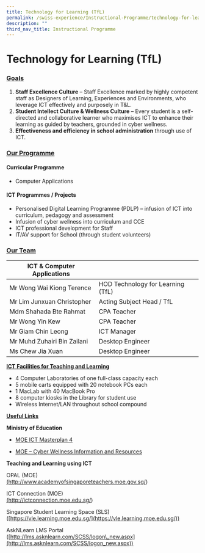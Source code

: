 ```yaml
---
title: Technology for Learning (TfL)
permalink: /swiss-experience/Instructional-Programme/technology-for-learning/
description: ""
third_nav_title: Instructional Programme
---
```

# Technology for Learning (TfL)

### <b><u>Goals</u></b>

1.  **Staff Excellence Culture** – Staff Excellence marked by highly competent staff as Designers of Learning, Experiences and Environments, who leverage ICT effectively and purposely in T&L.
2.  **Student Intellect Culture & Wellness Culture** – Every student is a self-directed and collaborative learner who maximises ICT to enhance their learning as guided by teachers, grounded in cyber wellness.
3.  **Effectiveness and efficiency in school administration** through use of ICT.

### <b><u>Our Programme</u></b>

#### Curricular Programme

*   Computer Applications

#### ICT Programmes / Projects

*   Personalised Digital Learning Programme (PDLP) – infusion of ICT into curriculum, pedagogy and assessment
*   Infusion of cyber wellness into curriculum and CCE
*   ICT professional development for Staff
*   IT/AV support for School (through student volunteers)

### <b><u>Our Team</u></b>

| ICT & Computer Applications |                                   |
|-----------------------------|-----------------------------------|
| Mr Wong Wai Kiong Terence   | HOD Technology for Learning (TfL) |
| Mr Lim Junxuan Christopher  | Acting Subject Head / TfL         |
| Mdm Shahada Bte Rahmat      | CPA Teacher                       |
| Mr Wong Yin Kew             | CPA Teacher                       |
| Mr Giam Chin Leong          | ICT Manager                       |
| Mr Muhd Zuhairi Bin Zailani | Desktop Engineer                  |
| Ms Chew Jia Xuan            | Desktop Engineer                  |


<b><u>ICT Facilities for Teaching and Learning</u></b>

*   4 Computer Laboratories of one full-class capacity each
*   5 mobile carts equipped with 20 notebook PCs each
*   1 MacLab with 40 MacBook Pro
*   8 computer kiosks in the Library for student use
*   Wireless Internet/LAN throughout school compound

<b><u>Useful Links</u></b>

**Ministry of Education**

*   <a href="https://ictconnection.moe.edu.sg/masterplan-4" target="_blank">MOE ICT Masterplan 4</a>

*   [MOE – Cyber Wellness Information and Resources](https://ictconnection.moe.edu.sg/cyber-wellness/cyber-wellness-101)

**Teaching and Learning using ICT**

OPAL (MOE)   
<a href="http://www.academyofsingaporeteachers.moe.gov.sg/" target="_blank">(http://www.academyofsingaporeteachers.moe.gov.sg/)</a>

ICT Connection (MOE)   
<a href="http://ictconnection.moe.edu.sg/" target="_blank">(http://ictconnection.moe.edu.sg/)</a>

Singapore Student Learning Space (SLS)  
([https://vle.learning.moe.edu.sg/](https://vle.learning.moe.edu.sg/))

AskNLearn LMS Portal  
([http://lms.asknlearn.com/SCSS/logon\_new.aspx](http://lms.asknlearn.com/SCSS/logon_new.aspx))
